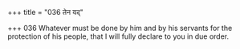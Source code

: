 +++
title = "036 तेन यद्"

+++
036	Whatever must be done by him and by his servants for the protection of his people, that I will fully declare to you in due order.